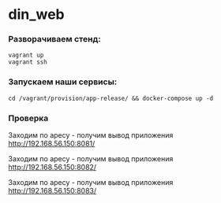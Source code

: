 # din_web

### Разворачиваем стенд:
`vagrant up` \
`vagrant ssh`

### Запускаем наши сервисы:
`cd /vagrant/provision/app-release/ && docker-compose up -d`

### Проверка
Заходим по аресу - получим вывод приложения \
http://192.168.56.150:8081/

Заходим по аресу - получим вывод приложения \
http://192.168.56.150:8082/

Заходим по аресу - получим вывод приложения \
http://192.168.56.150:8083/
